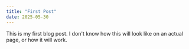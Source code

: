 ```yaml
---
title: "First Post"
date: 2025-05-30
---
```


This is my first blog post. I don't know how this will look like on an actual page, or how it will work. 
